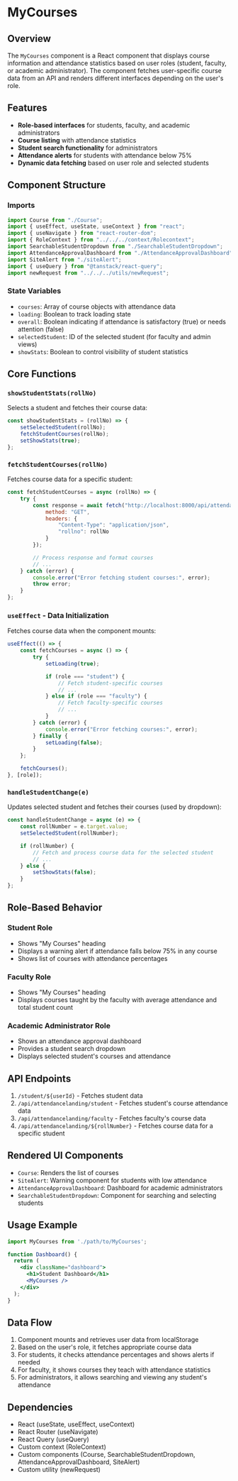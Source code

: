 # MyCourses

## Overview

The `MyCourses` component is a React component that displays course information and attendance statistics based on user roles (student, faculty, or academic administrator). The component fetches user-specific course data from an API and renders different interfaces depending on the user's role.

## Features

- **Role-based interfaces** for students, faculty, and academic administrators
- **Course listing** with attendance statistics 
- **Student search functionality** for administrators
- **Attendance alerts** for students with attendance below 75%
- **Dynamic data fetching** based on user role and selected students

## Component Structure

### Imports

```jsx
import Course from "./Course";
import { useEffect, useState, useContext } from "react";
import { useNavigate } from "react-router-dom";
import { RoleContext } from "../../../context/Rolecontext";
import SearchableStudentDropdown from "./SearchableStudentDropdown";
import AttendanceApprovalDashboard from "./AttendanceApprovalDashboard";
import SiteAlert from "./siteAlert";
import { useQuery } from "@tanstack/react-query";
import newRequest from "../../../utils/newRequest";
```

### State Variables

- `courses`: Array of course objects with attendance data
- `loading`: Boolean to track loading state
- `overall`: Boolean indicating if attendance is satisfactory (true) or needs attention (false)
- `selectedStudent`: ID of the selected student (for faculty and admin views)
- `showStats`: Boolean to control visibility of student statistics

## Core Functions

### `showStudentStats(rollNo)`

Selects a student and fetches their course data:

```jsx
const showStudentStats = (rollNo) => {
    setSelectedStudent(rollNo);
    fetchStudentCourses(rollNo);
    setShowStats(true);
};
```

### `fetchStudentCourses(rollNo)`

Fetches course data for a specific student:

```jsx
const fetchStudentCourses = async (rollNo) => {
    try {
        const response = await fetch("http://localhost:8000/api/attendancelanding/student", {
            method: "GET",
            headers: {
                "Content-Type": "application/json",
                "rollno": rollNo
            }
        });

        // Process response and format courses
        // ...
    } catch (error) {
        console.error("Error fetching student courses:", error);
        throw error;
    }
};
```

### `useEffect` - Data Initialization

Fetches course data when the component mounts:

```jsx
useEffect(() => {
    const fetchCourses = async () => {
        try {
            setLoading(true);

            if (role === "student") {
                // Fetch student-specific courses
                // ...
            } else if (role === "faculty") {
                // Fetch faculty-specific courses
                // ...
            }
        } catch (error) {
            console.error("Error fetching courses:", error);
        } finally {
            setLoading(false);
        }
    };

    fetchCourses();
}, [role]);
```

### `handleStudentChange(e)`

Updates selected student and fetches their courses (used by dropdown):

```jsx
const handleStudentChange = async (e) => {
    const rollNumber = e.target.value;
    setSelectedStudent(rollNumber);

    if (rollNumber) {
        // Fetch and process course data for the selected student
        // ...
    } else {
        setShowStats(false);
    }
};
```

## Role-Based Behavior

### Student Role

- Shows "My Courses" heading
- Displays a warning alert if attendance falls below 75% in any course
- Shows list of courses with attendance percentages

### Faculty Role

- Shows "My Courses" heading
- Displays courses taught by the faculty with average attendance and total student count

### Academic Administrator Role

- Shows an attendance approval dashboard
- Provides a student search dropdown
- Displays selected student's courses and attendance

## API Endpoints

1. `/student/${userId}` - Fetches student data
2. `/api/attendancelanding/student` - Fetches student's course attendance data
3. `/api/attendancelanding/faculty` - Fetches faculty's course data
4. `/api/attendancelanding/${rollNumber}` - Fetches course data for a specific student

## Rendered UI Components

- `Course`: Renders the list of courses
- `SiteAlert`: Warning component for students with low attendance
- `AttendanceApprovalDashboard`: Dashboard for academic administrators
- `SearchableStudentDropdown`: Component for searching and selecting students

## Usage Example

```jsx
import MyCourses from './path/to/MyCourses';

function Dashboard() {
  return (
    <div className="dashboard">
      <h1>Student Dashboard</h1>
      <MyCourses />
    </div>
  );
}
```

## Data Flow

1. Component mounts and retrieves user data from localStorage
2. Based on the user's role, it fetches appropriate course data
3. For students, it checks attendance percentages and shows alerts if needed
4. For faculty, it shows courses they teach with attendance statistics
5. For administrators, it allows searching and viewing any student's attendance

## Dependencies

- React (useState, useEffect, useContext)
- React Router (useNavigate)
- React Query (useQuery)
- Custom context (RoleContext)
- Custom components (Course, SearchableStudentDropdown, AttendanceApprovalDashboard, SiteAlert)
- Custom utility (newRequest)